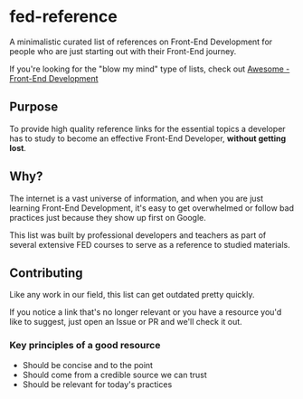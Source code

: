 fed-reference
==============

A minimalistic curated list of references on Front-End Development for people who are just starting out with their Front-End journey.

If you're looking for the "blow my mind" type of lists, check out [Awesome - Front-End Development](https://github.com/sindresorhus/awesome#front-end-development)

Purpose
---------

To provide high quality reference links for the essential topics a developer has to study to become an effective Front-End Developer, **without getting lost**.

Why?
-----

The internet is a vast universe of information, and when you are just learning Front-End Development, it's easy to get overwhelmed or follow bad practices just because they show up first on Google.

This list was built by professional developers and teachers as part of several extensive FED courses to serve as a reference to studied materials.

Contributing
-------------

Like any work in our field, this list can get outdated pretty quickly.

If you notice a link that's no longer relevant or you have a resource you'd like to suggest, just open an Issue or PR and we'll check it out.

### Key principles of a good resource

- Should be concise and to the point
- Should come from a credible source we can trust
- Should be relevant for today's practices
